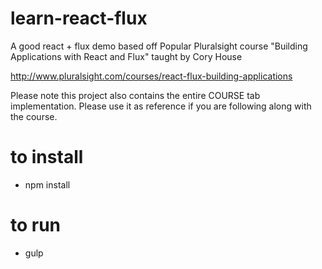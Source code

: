 # learn-react-flux

A good react + flux demo based off Popular Pluralsight course "Building Applications with React and Flux" taught by Cory House

http://www.pluralsight.com/courses/react-flux-building-applications


Please note this project also contains the entire COURSE tab implementation. Please use it as reference if you are following along with the course.


# to install
- npm install


# to run
- gulp